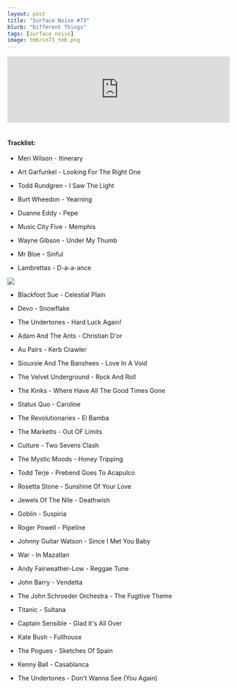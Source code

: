 ```yaml
---
layout: post
title: "Surface Noise #73"
blurb: "Different Things"
tags: [surface noise]
image: tmb/sn73_tmb.png
---
```


<iframe scrolling="no" id="hearthis_at_track_4253239" width="100%" height="150" src="https://hearthis.at/embed/4253239/transparent_black/?hcolor=&color=&style=2&block_size=2&block_space=1&background=1&waveform=0&cover=0&autoplay=0&css=" frameborder="0" allowtransparency allow="autoplay"><p>Listen to <a href="https://hearthis.at/zerocc/surface-noise-73-9120/" target="_blank">Surface Noise #73 (9/1/20)</a> <span>by</span><a href="https://hearthis.at/zerocc/" target="_blank" > Zero</a> <span>on</span> <a href="https://hearthis.at/" target="_blank">hearthis.at</a></p></iframe>
&nbsp;

#### Tracklist:

- Meri Wilson - Itinerary
- Art Garfunkel - Looking For The Right One
- Todd Rundgren - I Saw The Light

- Burt Wheedon - Yearning
- Duanne Eddy - Pepe
- Music City Five - Memphis

- Wayne Gibson - Under My Thumb
- Mr Bloe - Sinful
- Lambrettas - D-a-a-ance

![](https://lh3.googleusercontent.com/iCfPNELxNmRwOPqhbhDXR2qXZ2ZMopA5ZKCULks-7jQqd2BlijV6VwbSX1vihMnqHkas_d4P0or2ep3pPtBp0lT1hqGzd2zL1pM7NpyGvnVKCzl10Fb_yDeMdtsDg_dWNI1NMpBeiQlcNjtYw2BZSjEsKzPnlJeoOAipdZ6c-fy13vNYRaTbrDxt-PsSm9d_VrC4d5QWhOJlSLxGG3MmWv5n67qeb45RfZA4Buo-LLOE4mskynRoiZSAmUhrVvwZAi1IRkuhN0RvQTsqpVw6b9GTUUZtVXOd3xMNR6Mhd6AKnbBEv_zgRnkXphohuw75y4HK_jPz1XlXadMO49nIn4xNIpn8UGmj_qi0g9XzPSal58qsCP82NVdzLrJWmno0i5u7H8fBlk2Dz5i7FRLgfdcedefp4d-_rq3aOd_u_UUBc15__o8dtTUUJffNkcVQU7v5pyxTgyiFLFDWofZyNsgwAcBmXP_wMU8ew_A8-IK20WqzxOT29qDWFMlxNiHot1Atl395V_yCq8is3u9-c8Qr1J_-6PkQFkcGGqAiKNYZNBsa5xcJhoKKSb3RqeiX1w8El6Eiw3q6sRowUzYA1SwF6Uo4AhxLIvRRQv84quslJrTcdEiJEK6TS_vNzU7zlT9hZ8ELKtB5UeZkAtFUivsJnk_AgHsHc54_qfNR6qSRyVU=w600-h593-no)

- Blackfoot Sue - Celestial Plain
- Devo - Snowflake
- The Undertones - Hard Luck Again!

- Adam And The Ants - Christian D'or
- Au Pairs - Kerb Crawler
- Siouxsie And The Banshees - Love In A Void

- The Velvet Underground - Rock And Roll
- The Kinks - Where Have All The Good Times Gone
- Status Quo - Caroline

- The Revolutionaries - El Bamba
- The Marketts - Out OF Limits
- Culture - Two Sevens Clash

- The Mystic Moods - Honey Tripping
- Todd Terje - Prebend Goes To Acapulco
- Rosetta Stone - Sunshine Of Your Love

- Jewels Of The Nile - Deathwish
- Goblin - Suspiria
- Roger Powell - Pipeline

- Johnny Guitar Watson - Since I Met You Baby
- War - In Mazatlan
- Andy Fairweather-Low - Reggae Tune

- John Barry - Vendetta
- The John Schroeder Orchestra - The Fugitive Theme
- Titanic - Sultana

- Captain Sensible - Glad It's All Over
- Kate Bush - Fullhouse
- The Pogues - Sketches Of Spain
- Kenny Ball - Casablanca

- The Undertones - Don't Wanna See (You Again)